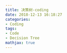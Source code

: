 ```yaml
---
title: 决策树-coding
date: 2018-12-13 16:18:27
categories:
- Coding
tags:
- Code
- Decision Tree
mathjax: true
---
```

